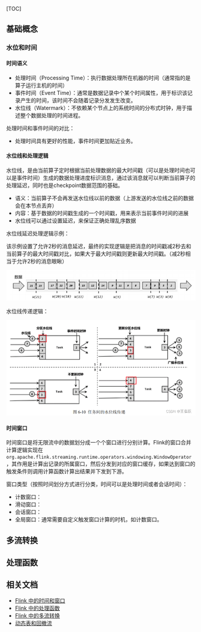 

[TOC]

## 基础概念

### 水位和时间

#### 时间语义

- 处理时间（Processing Time）：执行数据处理所在机器的时间（通常指的是算子运行主机的时间）
- 事件时间（Event Time）：通常是数据记录中个某个时间属性，用于标识该记录产生的时间，该时间不会随着记录分发发生改变。
- 水位线（Watermark）：不依赖某个节点上的系统时间的分布式时钟，用于描述整个数据处理的时间进程。

处理时间和事件时间的对比：

- 处理时间具有更好的性能，事件时间更加贴近业务。

#### 水位线和处理逻辑

水位线，是由当前算子定时根据当前处理数据的最大时间戳（可以是处理时间也可以是事件时间）生成的数据处理进度标识消息，通过该消息就可以判断当前算子的处理延迟，同时也是checkpoint数据范围的基础。

- 语义：当前算子不会再发送水位线以前的数据（上游发送的水位线之前的数据会在本节点丢弃）
- 内容：基于数据的时间戳生成的一个时间戳，用来表示当前事件时间的进展
- 水位线可以通过设置延迟，来保证正确处理乱序数据

水位线延迟处理逻辑示例：

该示例设置了允许2秒的消息延迟，最终的实现逻辑是把消息的时间戳减2秒去和当前算子的最大时间戳对比，如果大于最大时间戳则更新最大时间戳。（减2秒相当于允许2秒的消息眼瞅）

![](img/乱序水位线示例.png)

水位线传递逻辑：

![](img/水位线传递示例.png)

#### 时间窗口

时间窗口是将无限流中的数据划分成一个个窗口进行分别计算。Flink的窗口合并计算逻辑实现在 `org.apache.flink.streaming.runtime.operators.windowing.WindowOperator`，其作用是计算出记录的所属窗口，然后分发到对应的窗口缓存，如果达到窗口的触发条件则调用计算函数计算出结果并下发到下游。

窗口类型（按照时间划分方式进行分类，时间可以是处理时间或者会话时间）：

- 计数窗口：
- 滑动窗口：
- 会话窗口：
- 全局窗口：通常需要自定义触发窗口计算的时机，如计数窗口。

## 多流转换



## 处理函数



## 相关文档

- [Flink 中的时间和窗口](https://blog.csdn.net/wangshiqi666/article/details/129886673)
- [Flink 中的处理函数](https://blog.csdn.net/wangshiqi666/article/details/129907856)
- [Flink 中的多流转换](https://blog.csdn.net/wangshiqi666/article/details/129909174)
- [动态表和回撤流](https://zhuanlan.zhihu.com/p/66641103?from_voters_page=true)